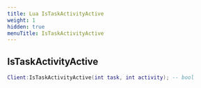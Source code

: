```yaml
---
title: Lua IsTaskActivityActive
weight: 1
hidden: true
menuTitle: IsTaskActivityActive
---
```

## IsTaskActivityActive
```lua
Client:IsTaskActivityActive(int task, int activity); -- bool
```